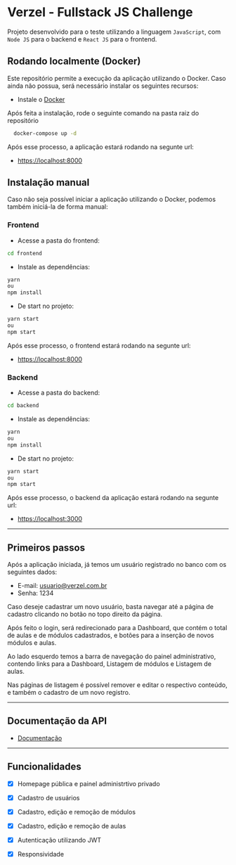 
# Verzel - Fullstack JS Challenge

Projeto desenvolvido para o teste utilizando a linguagem `JavaScript`, com `Node JS` para o backend e `React JS` para o frontend.



## Rodando localmente (Docker)

Este repositório permite a execução da aplicação utilizando o Docker. Caso ainda não possua, será necessário instalar os seguintes recursos:
- Instale o [Docker](https://docs.docker.com/engine/install/)

Após feita a instalação, rode o seguinte comando na pasta raiz do repositório

```bash
  docker-compose up -d
```
Após esse processo, a aplicação estará rodando na segunte url:
- <https://localhost:8000>
## Instalação manual

Caso não seja possível iniciar a aplicação utilizando o Docker, podemos também iniciá-la de forma manual:

### Frontend

- Acesse a pasta do frontend:

```bash
cd frontend
```

- Instale as dependências:

```bash
yarn
ou
npm install
```
- De start no projeto:

```bash
yarn start
ou
npm start
```
Após esse processo, o frontend estará rodando na segunte url:
- <https://localhost:8000>

### Backend

- Acesse a pasta do backend:

```bash
cd backend
```

- Instale as dependências:

```bash
yarn
ou
npm install
```
- De start no projeto:

```bash
yarn start
ou
npm start
```
Após esse processo, o backend da aplicação estará rodando na segunte url:
- <https://localhost:3000>

***

## Primeiros passos

Após a aplicação iniciada, já temos um usuário registrado no banco com os seguintes dados:
- E-mail: usuario@verzel.com.br
- Senha: 1234

Caso deseje cadastrar um novo usuário, basta navegar até a página de cadastro clicando no botão no topo direito da página.

Após feito o login, será redirecionado para a Dashboard, que contém o total de aulas e de módulos cadastrados, e botões para a inserção de novos módulos e aulas.

Ao lado esquerdo temos a barra de navegação do painel administrativo, contendo links para a Dashboard, Listagem de módulos e Listagem de aulas.

Nas páginas de listagem é possível remover e editar o respectivo conteúdo, e também o cadastro de um novo registro.

***
## Documentação da API

- [Documentação](https://github.com/gustavoluigi/verzel/tree/main/backend)

***
## Funcionalidades

- [x]  Homepage pública e painel administrtivo privado
- [x]  Cadastro de usuários
- [x]  Cadastro, edição e remoção de módulos
- [x]  Cadastro, edição e remoção de aulas
- [x]  Autenticação utilizando JWT
- [x]  Responsividade


